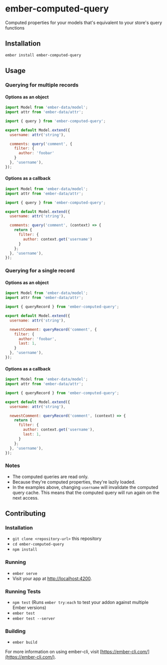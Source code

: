 # ember-computed-query

Computed properties for your models that's equivalent to your store's query functions

## Installation

```bash
ember install ember-computed-query
```

## Usage

### Querying for multiple records

#### Options as an object

```javascript
import Model from 'ember-data/model';
import attr from 'ember-data/attr';

import { query } from 'ember-computed-query';

export default Model.extend({
  username: attr('string'),

  comments: query('comment', {
    filter: {
      author: 'foobar'
    }
  }, 'username'),
});
```

#### Options as a callback

```javascript
import Model from 'ember-data/model';
import attr from 'ember-data/attr';

import { query } from 'ember-computed-query';

export default Model.extend({
  username: attr('string'),

  comments: query('comment', (context) => {
    return {
      filter: {
        author: context.get('username')
      }
    };
  }, 'username'),
});
```

### Querying for a single record

#### Options as an object

```javascript
import Model from 'ember-data/model';
import attr from 'ember-data/attr';

import { queryRecord } from 'ember-computed-query';

export default Model.extend({
  username: attr('string'),

  newestComment: queryRecord('comment', {
    filter: {
      author: 'foobar',
      last: 1,
    }
  }, 'username'),
});
```

#### Options as a callback

```javascript
import Model from 'ember-data/model';
import attr from 'ember-data/attr';

import { queryRecord } from 'ember-computed-query';

export default Model.extend({
  username: attr('string'),

  newestComment: queryRecord('comment', (context) => {
    return {
      filter: {
        author: context.get('username'),
        last: 1,
      }
    };
  }, 'username'),
});
```

### Notes

- The computed queries are read only.
- Because they're computed properties, they're lazily loaded.
- In the examples above, changing `username` will invalidate the computed query cache. This means that the computed query will run again on the next access.

## Contributing

### Installation

* `git clone <repository-url>` this repository
* `cd ember-computed-query`
* `npm install`

### Running

* `ember serve`
* Visit your app at [http://localhost:4200](http://localhost:4200).

### Running Tests

* `npm test` (Runs `ember try:each` to test your addon against multiple Ember versions)
* `ember test`
* `ember test --server`

### Building

* `ember build`

For more information on using ember-cli, visit [https://ember-cli.com/](https://ember-cli.com/).
